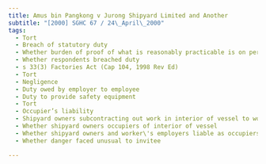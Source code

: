 ```yaml
---
title: Amus bin Pangkong v Jurong Shipyard Limited and Another 
subtitle: "[2000] SGHC 67 / 24\_April\_2000"
tags:
  - Tort
  - Breach of statutory duty
  - Whether burden of proof of what is reasonably practicable is on person injured or person responsible for safety
  - Whether respondents breached duty
  - s 33(3) Factories Act (Cap 104, 1998 Rev Ed)
  - Tort
  - Negligence
  - Duty owed by employer to employee
  - Duty to provide safety equipment
  - Tort
  - Occupier’s liability
  - Shipyard owners subcontracting out work in interior of vessel to worker\'s employers
  - Whether shipyard owners occupiers of interior of vessel
  - Whether shipyard owners and worker\'s employers liable as occupiers
  - Whether danger faced unusual to invitee

---
```


